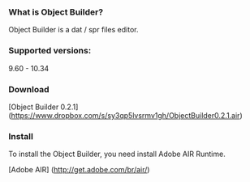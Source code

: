 ### What is Object Builder?

Object Builder is a dat / spr files editor.

### Supported versions:

9.60 - 10.34

### Download

[Object Builder 0.2.1] (https://www.dropbox.com/s/sy3qp5lvsrmv1gh/ObjectBuilder0.2.1.air)

### Install 

To install the Object Builder, you need install Adobe AIR Runtime.

[Adobe AIR] (http://get.adobe.com/br/air/)
